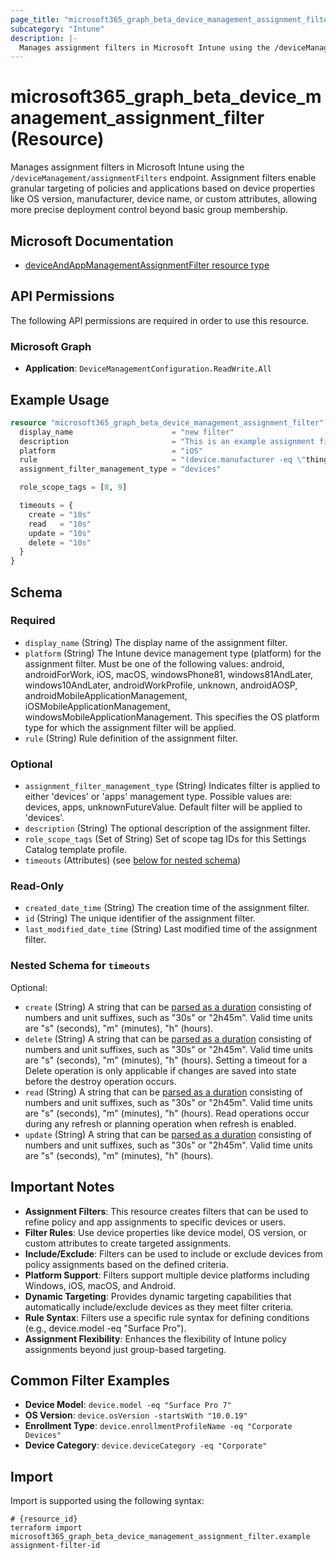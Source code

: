 ```yaml
---
page_title: "microsoft365_graph_beta_device_management_assignment_filter Resource - terraform-provider-microsoft365"
subcategory: "Intune"
description: |-
  Manages assignment filters in Microsoft Intune using the /deviceManagement/assignmentFilters endpoint. Assignment filters enable granular targeting of policies and applications based on device properties like OS version, manufacturer, device name, or custom attributes, allowing more precise deployment control beyond basic group membership.
---
```


# microsoft365_graph_beta_device_management_assignment_filter (Resource)

Manages assignment filters in Microsoft Intune using the `/deviceManagement/assignmentFilters` endpoint. Assignment filters enable granular targeting of policies and applications based on device properties like OS version, manufacturer, device name, or custom attributes, allowing more precise deployment control beyond basic group membership.

## Microsoft Documentation

- [deviceAndAppManagementAssignmentFilter resource type](https://learn.microsoft.com/en-us/graph/api/resources/intune-policyset-deviceandappmanagementassignmentfilter?view=graph-rest-beta)

## API Permissions

The following API permissions are required in order to use this resource.

### Microsoft Graph

- **Application**: `DeviceManagementConfiguration.ReadWrite.All`

## Example Usage

```terraform
resource "microsoft365_graph_beta_device_management_assignment_filter" "example" {
  display_name                      = "new filter"
  description                       = "This is an example assignment filter"
  platform                          = "iOS"
  rule                              = "(device.manufacturer -eq \"thing\")"
  assignment_filter_management_type = "devices"

  role_scope_tags = [8, 9]

  timeouts = {
    create = "10s"
    read   = "10s"
    update = "10s"
    delete = "10s"
  }
}
```

<!-- schema generated by tfplugindocs -->
## Schema

### Required

- `display_name` (String) The display name of the assignment filter.
- `platform` (String) The Intune device management type (platform) for the assignment filter. Must be one of the following values: android, androidForWork, iOS, macOS, windowsPhone81, windows81AndLater, windows10AndLater, androidWorkProfile, unknown, androidAOSP, androidMobileApplicationManagement, iOSMobileApplicationManagement, windowsMobileApplicationManagement. This specifies the OS platform type for which the assignment filter will be applied.
- `rule` (String) Rule definition of the assignment filter.

### Optional

- `assignment_filter_management_type` (String) Indicates filter is applied to either 'devices' or 'apps' management type. Possible values are: devices, apps, unknownFutureValue. Default filter will be applied to 'devices'.
- `description` (String) The optional description of the assignment filter.
- `role_scope_tags` (Set of String) Set of scope tag IDs for this Settings Catalog template profile.
- `timeouts` (Attributes) (see [below for nested schema](#nestedatt--timeouts))

### Read-Only

- `created_date_time` (String) The creation time of the assignment filter.
- `id` (String) The unique identifier of the assignment filter.
- `last_modified_date_time` (String) Last modified time of the assignment filter.

<a id="nestedatt--timeouts"></a>
### Nested Schema for `timeouts`

Optional:

- `create` (String) A string that can be [parsed as a duration](https://pkg.go.dev/time#ParseDuration) consisting of numbers and unit suffixes, such as "30s" or "2h45m". Valid time units are "s" (seconds), "m" (minutes), "h" (hours).
- `delete` (String) A string that can be [parsed as a duration](https://pkg.go.dev/time#ParseDuration) consisting of numbers and unit suffixes, such as "30s" or "2h45m". Valid time units are "s" (seconds), "m" (minutes), "h" (hours). Setting a timeout for a Delete operation is only applicable if changes are saved into state before the destroy operation occurs.
- `read` (String) A string that can be [parsed as a duration](https://pkg.go.dev/time#ParseDuration) consisting of numbers and unit suffixes, such as "30s" or "2h45m". Valid time units are "s" (seconds), "m" (minutes), "h" (hours). Read operations occur during any refresh or planning operation when refresh is enabled.
- `update` (String) A string that can be [parsed as a duration](https://pkg.go.dev/time#ParseDuration) consisting of numbers and unit suffixes, such as "30s" or "2h45m". Valid time units are "s" (seconds), "m" (minutes), "h" (hours).

## Important Notes

- **Assignment Filters**: This resource creates filters that can be used to refine policy and app assignments to specific devices or users.
- **Filter Rules**: Use device properties like device model, OS version, or custom attributes to create targeted assignments.
- **Include/Exclude**: Filters can be used to include or exclude devices from policy assignments based on the defined criteria.
- **Platform Support**: Filters support multiple device platforms including Windows, iOS, macOS, and Android.
- **Dynamic Targeting**: Provides dynamic targeting capabilities that automatically include/exclude devices as they meet filter criteria.
- **Rule Syntax**: Filters use a specific rule syntax for defining conditions (e.g., device.model -eq "Surface Pro").
- **Assignment Flexibility**: Enhances the flexibility of Intune policy assignments beyond just group-based targeting.

## Common Filter Examples

- **Device Model**: `device.model -eq "Surface Pro 7"`
- **OS Version**: `device.osVersion -startsWith "10.0.19"`
- **Enrollment Type**: `device.enrollmentProfileName -eq "Corporate Devices"`
- **Device Category**: `device.deviceCategory -eq "Corporate"`

## Import

Import is supported using the following syntax:

```shell
# {resource_id}
terraform import microsoft365_graph_beta_device_management_assignment_filter.example assignment-filter-id
```